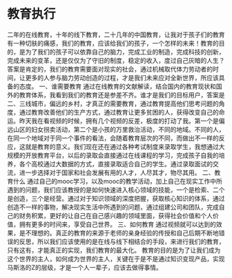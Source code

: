 # 教育执行

二年的在线教育，十年的线下教育，二十几年的中国教育，让我对于孩子们的教育有一种切肤的痛感，我们的教育，应该给我们的孩子，一个怎样的未来！教育的目的，是为了我们的孩子可以依靠自己的脑力，完成工业的制造，完成科技的创新，完成未来的变革，还是仅仅为了守旧的制度，稳定的收入，度过自己灰暗的人生？答案是肯定的，我们的教育需要面对现实的社会，通过机械取代体力劳动者的时间，让更多的人参与脑力劳动创造的过程，才是我们未来应对全新世界，所应该具备的态度。
一、谁需要教育
通过在线教育的文献解读，结合国内的教育现状和国外的教育体系，我看到我们的教育还是参差不齐。谁才是我们的目标用户，答案是二、三线城市，偏远的乡村，才真正的需要教育，通过教育提高他们思考问题的角度，通过教育改善他们的生产方式，通过教育让更多贫困的人，获得改变自己的命运。昨天我在看视频的时候，拥有几个视频的反差，极度的打动了我。第一个是偏远山区的妇女拐卖活动，第二个是小孩的万里救治活动，不同的地域。不同的人，在同一个地域对于同一个事件的看法，会随着教育层次的不同，而做出不一样的反应，这就是教育的意义。我们现在还在通过各种考试制度来录取学生，我想通过大规模的开放教育平台，以后的录取会直接通过在线课程的学习，完成孩子自我的培养，各个高校通过大数据的方式，直接录取适合自己的学生。通过录取面试的交流，进一步选择对于国家和社会发展有用的人才，人尽其才，物尽其用。
二、教育什么
通过自己的mooc学习，以及mooc的教学活动，加上自己在现实工作中所遇到的问题，我们应该教授的是如何快速进入核心领域的技能，一个是检索、二个是创造，三个是经营。通过对于知识领域的深度把握，获取核心知识的体系，通过创造不一样的事物，解决现实生活中所遇到的问题，通过组建公司和团队，完成自己的财务积累，更好的让自己在自己感兴趣的领域里面，获得社会价值和个人价值，拥有更多的时间来，享受自己世界。
三、如何教育
通过视频就可以达到的效果，是不理想的。真正的教育的来源于老师的亲身经验的传授和自己后期不断地错误的反思，所以我们应该使用的是在线与线下相结合的手段，来进行我们的教育，只有这有，才能真正的实现，我们教育的最大化。
教育的目的是为了让我们成为这个世界的主人，如何成为世界的主人，关键在于是不是通过知识变现产品，实现马斯洛的Z的层级，才是一个人一辈子，应该去做得事情。
